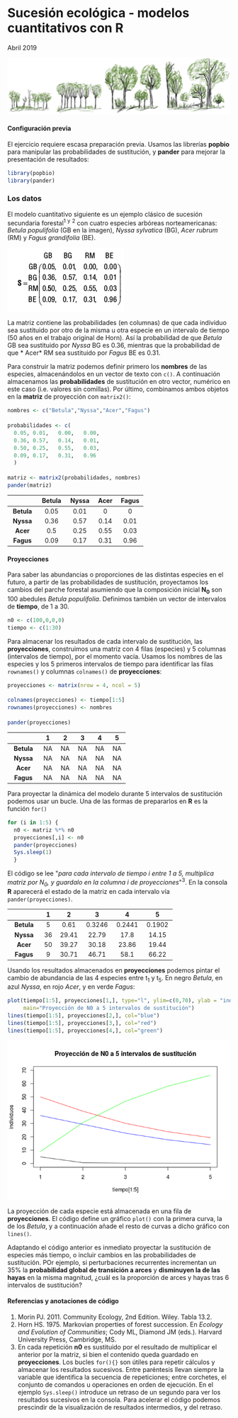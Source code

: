 Sucesión ecológica - modelos cuantitativos con R
================
Abril 2019

![](succession_files/figure-markdown_github/sucesion_stand_dev0_100.png)

#### Configuración previa

El ejercicio requiere escasa preparación previa. Usamos las librerías **popbio** para manipular las probabilidades de sustitución, y **pander** para mejorar la presentación de resultados:

``` r
library(popbio)
library(pander)
```

### Los datos

El modelo cuantitativo siguiente es un ejemplo clásico de sucesión secundaria forestal<sup>1</sup> <sup>y</sup> <sup>2</sup> con cuatro especies arbóreas norteamericanas: *Betula populifolia* (GB en la imagen), *Nyssa sylvatica* (BG), *Acer rubrum* (RM) y *Fagus grandifolia* (BE).

![](succession_files/figure-markdown_github/sustituciones.jpg)

La matriz contiene las probabilidades (en columnas) de que cada individuo sea sustituido por otro de la misma u otra especie en un intervalo de tiempo (50 años en el trabajo original de Horn). Así la probabilidad de que *Betula* GB sea sustituido por *Nyssa* BG es 0.36, mientras que la probabilidad de que \* Acer\* RM sea sustituido por *Fagus* BE es 0.31.

Para construir la matriz podemos definir primero los **nombres** de las especies, almacenándolos en un vector de texto con `c()`. A continuación almacenamos las **probabilidades** de sustitución en otro vector, numérico en este caso (i.e. valores sin comillas). Por último, combinamos ambos objetos en la **matriz** de proyección con `matrix2()`:

``` r
nombres <- c("Betula","Nyssa","Acer","Fagus") 

probabilidades <- c(
  0.05, 0.01,   0.00,   0.00,
  0.36, 0.57,   0.14,   0.01,
  0.50, 0.25,   0.55,   0.03,
  0.09, 0.17,   0.31,   0.96
  )

matriz <- matrix2(probabilidades, nombres)
pander(matriz)
```

<table style="width:61%;">
<colgroup>
<col width="18%" />
<col width="12%" />
<col width="11%" />
<col width="9%" />
<col width="9%" />
</colgroup>
<thead>
<tr class="header">
<th align="center"> </th>
<th align="center">Betula</th>
<th align="center">Nyssa</th>
<th align="center">Acer</th>
<th align="center">Fagus</th>
</tr>
</thead>
<tbody>
<tr class="odd">
<td align="center"><strong>Betula</strong></td>
<td align="center">0.05</td>
<td align="center">0.01</td>
<td align="center">0</td>
<td align="center">0</td>
</tr>
<tr class="even">
<td align="center"><strong>Nyssa</strong></td>
<td align="center">0.36</td>
<td align="center">0.57</td>
<td align="center">0.14</td>
<td align="center">0.01</td>
</tr>
<tr class="odd">
<td align="center"><strong>Acer</strong></td>
<td align="center">0.5</td>
<td align="center">0.25</td>
<td align="center">0.55</td>
<td align="center">0.03</td>
</tr>
<tr class="even">
<td align="center"><strong>Fagus</strong></td>
<td align="center">0.09</td>
<td align="center">0.17</td>
<td align="center">0.31</td>
<td align="center">0.96</td>
</tr>
</tbody>
</table>

#### Proyecciones

Para saber las abundancias o proporciones de las distintas especies en el futuro, a partir de las probabilidades de sustitución, proyectamos los cambios del parche forestal asumiendo que la composición inicial **N<sub>0</sub>** son 100 abedules *Betula populifolia*. Definimos también un vector de intervalos de **tiempo**, de 1 a 30.

``` r
n0 <- c(100,0,0,0)
tiempo <- c(1:30)
```

Para almacenar los resultados de cada intervalo de sustitución, las **proyecciones**, construimos una matriz con 4 filas (especies) y 5 columnas (intervalos de tiempo), por el momento vacía. Usamos los nombres de las especies y los 5 primeros intervalos de tiempo para identificar las filas `rownames()` y columnas `colnames()` de **proyecciones**:

``` r
proyecciones <- matrix(nrow = 4, ncol = 5)

colnames(proyecciones) <- tiempo[1:5]
rownames(proyecciones) <- nombres

pander(proyecciones)
```

<table style="width:53%;">
<colgroup>
<col width="18%" />
<col width="6%" />
<col width="6%" />
<col width="6%" />
<col width="6%" />
<col width="6%" />
</colgroup>
<thead>
<tr class="header">
<th align="center"> </th>
<th align="center">1</th>
<th align="center">2</th>
<th align="center">3</th>
<th align="center">4</th>
<th align="center">5</th>
</tr>
</thead>
<tbody>
<tr class="odd">
<td align="center"><strong>Betula</strong></td>
<td align="center">NA</td>
<td align="center">NA</td>
<td align="center">NA</td>
<td align="center">NA</td>
<td align="center">NA</td>
</tr>
<tr class="even">
<td align="center"><strong>Nyssa</strong></td>
<td align="center">NA</td>
<td align="center">NA</td>
<td align="center">NA</td>
<td align="center">NA</td>
<td align="center">NA</td>
</tr>
<tr class="odd">
<td align="center"><strong>Acer</strong></td>
<td align="center">NA</td>
<td align="center">NA</td>
<td align="center">NA</td>
<td align="center">NA</td>
<td align="center">NA</td>
</tr>
<tr class="even">
<td align="center"><strong>Fagus</strong></td>
<td align="center">NA</td>
<td align="center">NA</td>
<td align="center">NA</td>
<td align="center">NA</td>
<td align="center">NA</td>
</tr>
</tbody>
</table>

Para proyectar la dinámica del modelo durante 5 intervalos de sustitución podemos usar un bucle. Una de las formas de prepararlos en **R** es la función `for()`

``` r
for (i in 1:5) {
  n0 <- matriz %*% n0
  proyecciones[,i] <- n0
  pander(proyecciones)
  Sys.sleep(1)
  }
```

El código se lee "*para cada intervalo de tiempo i entre 1 a 5, multiplica matriz por N<sub>0</sub>, y guardalo en la columna i de proyecciones*"<sup>3</sup>. En la consola **R** aparecerá el estado de la matriz en cada intervalo vía `pander(proyecciones)`.

<table style="width:74%;">
<colgroup>
<col width="18%" />
<col width="6%" />
<col width="11%" />
<col width="12%" />
<col width="12%" />
<col width="12%" />
</colgroup>
<thead>
<tr class="header">
<th align="center"> </th>
<th align="center">1</th>
<th align="center">2</th>
<th align="center">3</th>
<th align="center">4</th>
<th align="center">5</th>
</tr>
</thead>
<tbody>
<tr class="odd">
<td align="center"><strong>Betula</strong></td>
<td align="center">5</td>
<td align="center">0.61</td>
<td align="center">0.3246</td>
<td align="center">0.2441</td>
<td align="center">0.1902</td>
</tr>
<tr class="even">
<td align="center"><strong>Nyssa</strong></td>
<td align="center">36</td>
<td align="center">29.41</td>
<td align="center">22.79</td>
<td align="center">17.8</td>
<td align="center">14.15</td>
</tr>
<tr class="odd">
<td align="center"><strong>Acer</strong></td>
<td align="center">50</td>
<td align="center">39.27</td>
<td align="center">30.18</td>
<td align="center">23.86</td>
<td align="center">19.44</td>
</tr>
<tr class="even">
<td align="center"><strong>Fagus</strong></td>
<td align="center">9</td>
<td align="center">30.71</td>
<td align="center">46.71</td>
<td align="center">58.1</td>
<td align="center">66.22</td>
</tr>
</tbody>
</table>

Usando los resultados almacenados en **proyecciones** podemos pintar el cambio de abundancia de las 4 especies entre t<sub>1</sub> y t<sub>5</sub>. En negro *Betula*, en azul *Nyssa*, en rojo *Acer*, y en verde *Fagus*:

``` r
plot(tiempo[1:5], proyecciones[1,], type="l", ylim=c(0,70), ylab = "individuos",
     main="Proyección de N0 a 5 intervalos de sustitución")
lines(tiempo[1:5], proyecciones[2,], col="blue")
lines(tiempo[1:5], proyecciones[3,], col="red")
lines(tiempo[1:5], proyecciones[4,], col="green")
```

![](succession_files/figure-markdown_github/unnamed-chunk-7-1.png)

La proyección de cada especie está almacenada en una fila de **proyecciones**. El código define un gráfico `plot()` con la primera curva, la de los *Betula*, y a continuación añade el resto de curvas a dicho gráfico con `lines()`.

Adaptando el código anterior es inmediato proyectar la sustitución de especies más tiempo, o incluir cambios en las probabilidades de sustitución. POr ejemplo, si perturbaciones recurrentes incrementan un 35% la **probabilidad global de transición a arces** y **disminuyen la de las hayas** en la misma magnitud, ¿cuál es la proporción de arces y hayas tras 6 intervalos de sustitución?

#### Referencias y anotaciones de código

1.  Morin PJ. 2011. Community Ecology, 2nd Edition. Wiley. Tabla 13.2.
2.  Horn HS. 1975. Markovian properties of forest succession. En *Ecology and Evolution of Communities*; Cody ML, Diamond JM (eds.). Harvard University Press, Cambridge, MS.
3.  En cada repetición **n0** es sustituido por el resultado de multiplicar el anterior por la matriz, si bien el contenido queda guardado en **proyecciones**. Los bucles `for(){}` son útiles para repetir cálculos y almacenar los resultados sucesivos. Entre paréntesis llevan siempre la variable que identifica la secuencia de repeticiones; entre corchetes, el conjunto de comandos u operaciones en orden de ejecución. En el ejemplo `Sys.sleep()` introduce un retraso de un segundo para ver los resultados sucesivos en la consola. Para acelerar el código podemos prescindir de la visualización de resultados intermedios, y del retraso.
